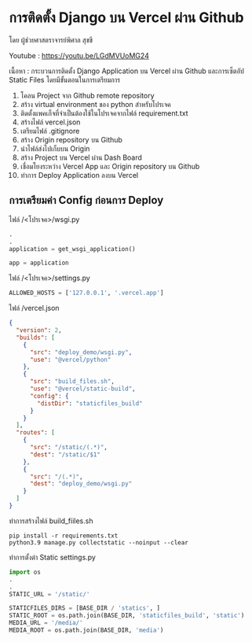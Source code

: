 # การติดตั้ง Django บน Vercel ผ่าน Github

โดย ผู้ช่วยศาสตราจารย์พิศาล สุขขี

Youtube : https://youtu.be/LGdMVUoMG24

เนื้อหา : กระบวนการติดตั้ง Django Application บน Vercel ผ่าน Github และการเซ็ตอัป Static Files โดยมีขั้นตอนในการเตรียมการ

1. โคลน Project จาก Github remote repository
2. สร้าง virtual environment ของ python สำหรับโปรเจค
3. ติดตั้งแพคเก็จที่จำเป็นต้องใช้ในโปรเจคจากไฟล์ requirement.txt
4. สร้างไฟล์ vercel.json
5. เตรียมไฟล์ .gitignore
6. สร้าง Origin repository บน Github
7. นำไฟล์ส่งไปเก็บบน Origin
8. สร้าง Project บน Vercel ผ่าน Dash Board
9. เชื่อมโยงระหว่าง Vercel App และ Origin repository บน Github
10. ทำการ Deploy Application ลงบน Vercel

## การเตรียมค่า Config ก่อนการ Deploy

ไฟล์ /<โปรเจค>/wsgi.py

```python
.
.
application = get_wsgi_application()

app = application
```

ไฟล์ /<โปรเจค>/settings.py

```python
ALLOWED_HOSTS = ['127.0.0.1', '.vercel.app']
```

ไฟล์ /vercel.json

```json
{
  "version": 2,
  "builds": [
    {
      "src": "deploy_demo/wsgi.py",
      "use": "@vercel/python"
    },
    {
      "src": "build_files.sh",
      "use": "@vercel/static-build",
      "config": {
        "distDir": "staticfiles_build"
      }
    }
  ],
  "routes": [
    {
      "src": "/static/(.*)",
      "dest": "/static/$1"
    },
    {
      "src": "/(.*)",
      "dest": "deploy_demo/wsgi.py"
    }
  ]
}
```

ทำการสร้างไฟล์ build_fiiles.sh

```shell
pip install -r requirements.txt
python3.9 manage.py collectstatic --noinput --clear
```

ทำการตั้งต่า Static
settings.py

```python
import os
.
.
STATIC_URL = '/static/'

STATICFILES_DIRS = [BASE_DIR / 'statics', ]
STATIC_ROOT = os.path.join(BASE_DIR, 'staticfiles_build', 'static')
MEDIA_URL = '/media/'
MEDIA_ROOT = os.path.join(BASE_DIR, 'media')
```
